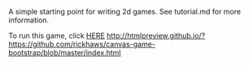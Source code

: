 
A simple starting point for writing 2d games. See tutorial.md for more information.

To run this game, click [HERE](http://htmlpreview.github.io/?https://github.com/rickhaws/canvas-game-bootstrap/blob/master/index.html)
http://htmlpreview.github.io/?https://github.com/rickhaws/canvas-game-bootstrap/blob/master/index.html
